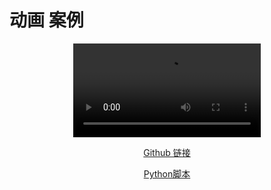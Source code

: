 # 动画 案例

<center>

<video src="https://cdn.jsdelivr.net/gh/FXTD-odyssey/QBinder@master/example/animation/demo.mp4" autoplay="autoplay" loop="loop"></video>

[Github 链接](https://github.com/FXTD-ODYSSEY/QBinder/tree/master/example/animation)

[Python脚本](https://github.com/FXTD-ODYSSEY/QBinder/blob/master/example/animation/anim.py) 

</center>
